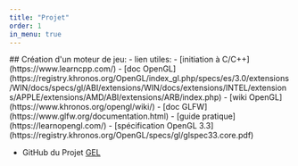 ```yaml
---
title: "Projet"
order: 1
in_menu: true
---
```

<link rel="icon" href="images/lopos_icon.ico" type="image/x-icon">
## Création d'un moteur de jeu:
- lien utiles:
    - [initiation à C/C++](https://www.learncpp.com/)
    - [doc OpenGL](https://registry.khronos.org/OpenGL/index_gl.php/specs/es/3.0/extensions/WIN/docs/specs/gl/ABI/extensions/WIN/docs/extensions/INTEL/extensions/APPLE/extensions/AMD/ABI/extensions/ARB/index.php)
    - [wiki OpenGL](https://www.khronos.org/opengl/wiki/)
    - [doc GLFW](https://www.glfw.org/documentation.html)
    - [guide pratique](https://learnopengl.com/) 
    - [spécification OpenGL 3.3](https://registry.khronos.org/OpenGL/specs/gl/glspec33.core.pdf)

- GitHub du Projet [GEL](https://github.com/LLS-lopos/GameEngineLopos) 
